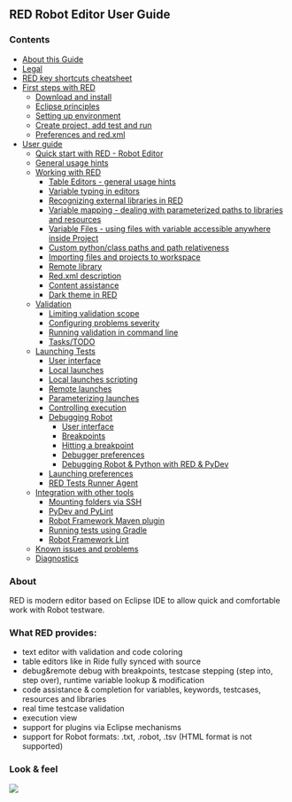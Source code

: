 ## RED Robot Editor User Guide

### Contents

  * [About this Guide](https://olus202.github.io/RED/help/about.md)
  * [Legal](http://nokia.github.io/RED/help/legal.md)
  * [RED key shortcuts cheatsheet](https://olus202.github.io/RED/help/keys.md)
  * [First steps with RED](http://nokia.github.io/RED/help/first_steps/first_steps.md)
    * [Download and install](http://nokia.github.io/RED/help/first_steps/download_install.md)
    * [Eclipse principles](http://nokia.github.io/RED/help/first_steps/eclipse_principles.md)
    * [Setting up environment](http://nokia.github.io/RED/help/first_steps/setting_up_environment.md)
    * [Create project, add test and run](http://nokia.github.io/RED/help/first_steps/create_run.md)
    * [Preferences and red.xml](http://nokia.github.io/RED/help/first_steps/preferences_misc.md)
  * [User guide](http://nokia.github.io/RED/help/user_guide/user_guide.md)
    * [Quick start with RED - Robot Editor](http://nokia.github.io/RED/help/user_guide/quick_start.md)
    * [General usage hints](http://nokia.github.io/RED/help/user_guide/general.md)
    * [Working with RED](http://nokia.github.io/RED/help/user_guide/working_with_RED.md)
      * [Table Editors - general usage hints](http://nokia.github.io/RED/help/user_guide/working_with_RED/table_general.md)
      * [Variable typing in editors](http://nokia.github.io/RED/help/user_guide/working_with_RED/variable_typing.md)
      * [Recognizing external libraries in RED](http://nokia.github.io/RED/help/user_guide/working_with_RED/libs.md)
      * [Variable mapping - dealing with parameterized paths to libraries and resources](http://nokia.github.io/RED/help/user_guide/working_with_RED/variable_mapping.md)
      * [Variable Files - using files with variable accessible anywhere inside Project](http://nokia.github.io/RED/help/user_guide/working_with_RED/variable_files.md)
      * [Custom python/class paths and path relativeness](http://nokia.github.io/RED/help/user_guide/working_with_RED/custom_paths_relatve.md)
      * [Importing files and projects to workspace](http://nokia.github.io/RED/help/user_guide/working_with_RED/importing.md)
      * [Remote library](http://nokia.github.io/RED/help/user_guide/working_with_RED/remote_library.md)
      * [Red.xml description](http://nokia.github.io/RED/help/user_guide/working_with_RED/red_xml.md)
      * [Content assistance](http://nokia.github.io/RED/help/user_guide/working_with_RED/content_assist.md)
      * [Dark theme in RED](http://nokia.github.io/RED/help/user_guide/working_with_RED/dark_theme.md)
    * [Validation](http://nokia.github.io/RED/help/user_guide/validation.md)
      * [Limiting validation scope](http://nokia.github.io/RED/help/user_guide/validation/scope.md)
      * [Configuring problems severity](http://nokia.github.io/RED/help/user_guide/validation/validation_preferences.md)
      * [Running validation in command line](http://nokia.github.io/RED/help/user_guide/validation/headless.md)
      * [Tasks/TODO](http://nokia.github.io/RED/help/user_guide/validation/tasks.md)
    * [Launching Tests](http://nokia.github.io/RED/help/user_guide/launching.md)
      * [User interface](http://nokia.github.io/RED/help/user_guide/launching/ui_elements.md)
      * [Local launches](http://nokia.github.io/RED/help/user_guide/launching/local_launch.md)
      * [Local launches scripting](http://nokia.github.io/RED/help/user_guide/launching/local_launch_scripting.md)
      * [Remote launches](http://nokia.github.io/RED/help/user_guide/launching/remote_launch.md)
      * [Parameterizing launches](http://nokia.github.io/RED/help/user_guide/launching/string_substitution.md)
      * [Controlling execution](http://nokia.github.io/RED/help/user_guide/launching/exec_control.md)
      * [Debugging Robot](http://nokia.github.io/RED/help/user_guide/launching/debug.md)
        * [User interface](http://nokia.github.io/RED/help/user_guide/launching/debug/ui_elements.md)
        * [Breakpoints](http://nokia.github.io/RED/help/user_guide/launching/debug/breakpoints.md)
        * [Hitting a breakpoint](http://nokia.github.io/RED/help/user_guide/launching/debug/hitting_a_breakpoint.md)
        * [Debugger preferences](http://nokia.github.io/RED/help/user_guide/launching/debug/preferences.md)
        * [Debugging Robot & Python with RED & PyDev](http://nokia.github.io/RED/help/user_guide/launching/debug/robot_python_debug.md)
      * [Launching preferences](http://nokia.github.io/RED/help/user_guide/launching/launch_prefs.md)
      * [RED Tests Runner Agent](http://nokia.github.io/RED/help/user_guide/launching/red_agent.md)
    * [Integration with other tools](http://nokia.github.io/RED/help/user_guide/tools_integration.md)
      * [Mounting folders via SSH](http://nokia.github.io/RED/help/user_guide/tools_integration/virtual_folders.md)
      * [PyDev and PyLint](http://nokia.github.io/RED/help/user_guide/tools_integration/red_pylint.md)
      * [Robot Framework Maven plugin](http://nokia.github.io/RED/help/user_guide/tools_integration/maven.md)
      * [Running tests using Gradle](http://nokia.github.io/RED/help/user_guide/tools_integration/gradle.md)
      * [Robot Framework Lint](http://nokia.github.io/RED/help/user_guide/tools_integration/rflint.md)
    * [Known issues and problems](http://nokia.github.io/RED/help/user_guide/known_issues.md)
    * [Diagnostics](http://nokia.github.io/RED/help/user_guide/diagnostics.md)

### About

RED is modern editor based on Eclipse IDE to allow quick and comfortable work
with Robot testware.

### What RED provides:

  * text editor with validation and code coloring
  * table editors like in Ride fully synced with source
  * debug&remote debug with breakpoints, testcase stepping (step into, step over), runtime variable lookup & modification
  * code assistance & completion for variables, keywords, testcases, resources and libraries
  * real time testcase validation
  * execution view
  * support for plugins via Eclipse mechanisms
  * support for Robot formats: .txt, .robot, .tsv (HTML format is not supported)

### Look & feel

![](images/basic_run.gif)

